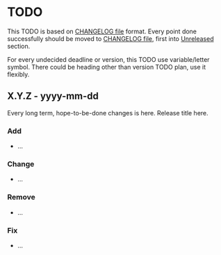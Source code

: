 TODO
====
This TODO is based on [CHANGELOG file](CHANGELOG) format. Every point
done successfully should be moved to [CHANGELOG file](CHANGELOG), first
into [Unreleased](CHANGELOG#unreleased) section.

For every undecided deadline or version, this TODO use variable/letter symbol.
There could be heading other than version TODO plan, use it flexibly.

X.Y.Z - yyyy-mm-dd
------------------
Every long term, hope-to-be-done changes is here. Release title here.

### Add
+ ...

### Change
+ ...

### Remove
+ ...

### Fix
+ ...

